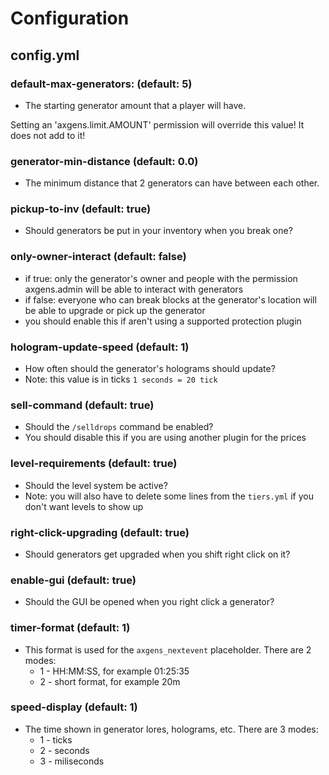 # Configuration

## config.yml

### default-max-generators: (default: 5)

* The starting generator amount that a player will have.

<warning>Setting an 'axgens.limit.AMOUNT' permission will override this value! It does not add to it!</warning>

### generator-min-distance (default: 0.0)

* The minimum distance that 2 generators can have between each other.

### pickup-to-inv (default: true)

* Should generators be put in your inventory when you break one?

### only-owner-interact (default: false)

* if true: only the generator's owner and people with the permission axgens.admin will be able to interact with generators
* if false: everyone who can break blocks at the generator's location will be able to upgrade or pick up the generator
* you should enable this if aren't using a supported protection plugin

### hologram-update-speed (default: 1)

* How often should the generator's holograms should update?
* Note: this value is in ticks `1 seconds = 20 tick`

### sell-command (default: true)

* Should the `/selldrops` command be enabled?
* You should disable this if you are using another plugin for the prices

### level-requirements (default: true)

* Should the level system be active?
* Note: you will also have to delete some lines from the `tiers.yml` if you don't want levels to show up

### right-click-upgrading (default: true)

* Should generators get upgraded when you shift right click on it?

### enable-gui (default: true)

* Should the GUI be opened when you right click a generator?

### timer-format (default: 1)

* This format is used for the `axgens_nextevent` placeholder. There are 2 modes:
  * 1 - HH:MM:SS, for example 01:25:35
  * 2 - short format, for example 20m

### speed-display (default: 1)

* The time shown in generator lores, holograms, etc. There are 3 modes:
  * 1 - ticks
  * 2 - seconds
  * 3 - miliseconds